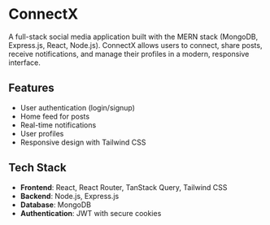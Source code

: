 # ConnectX

A full-stack social media application built with the MERN stack (MongoDB, Express.js, React, Node.js). ConnectX allows users to connect, share posts, receive notifications, and manage their profiles in a modern, responsive interface.

## Features
- User authentication (login/signup)
- Home feed for posts
- Real-time notifications
- User profiles
- Responsive design with Tailwind CSS

## Tech Stack
- **Frontend**: React, React Router, TanStack Query, Tailwind CSS
- **Backend**: Node.js, Express.js
- **Database**: MongoDB
- **Authentication**: JWT with secure cookies
